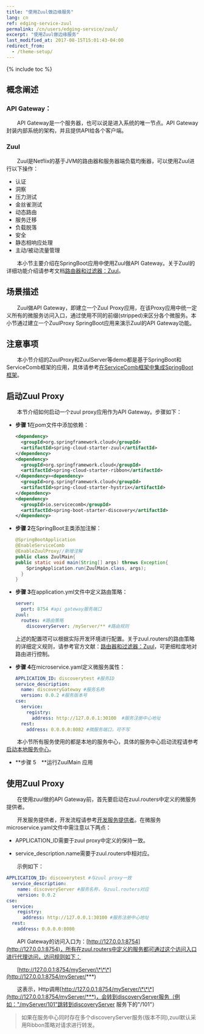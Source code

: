 ```yaml
---
title: "使用Zuul做边缘服务"
lang: cn
ref: edging-service-zuul
permalink: /cn/users/edging-service/zuul/
excerpt: "使用Zuul做边缘服务"
last_modified_at: 2017-08-15T15:01:43-04:00
redirect_from:
  - /theme-setup/
---
```


{% include toc %}
## 概念阐述

### API Gateway：

　　API Gateway是一个服务器，也可以说是进入系统的唯一节点。API Gateway封装内部系统的架构，并且提供API给各个客户端。

### Zuul

　　Zuul是Netflix的基于JVM的路由器和服务器端负载均衡器，可以使用Zuul进行以下操作：

* 认证
* 洞察
* 压力测试
* 金丝雀测试
* 动态路由
* 服务迁移
* 负载脱落
* 安全
* 静态相响应处理
* 主动/被动流量管理

　　本小节主要介绍在SpringBoot应用中使用Zuul做API Gateway。关于Zuul的详细功能介绍请参考文档[路由器和过滤器：Zuul](https://springcloud.cc/spring-cloud-dalston.html#_router_and_filter_zuul)。

## 场景描述

　　Zuul做API Gateway，即建立一个Zuul Proxy应用，在该Proxy应用中统一定义所有的微服务访问入口，通过使用不同的前缀\(stripped\)来区分各个微服务。本小节通过建立一个ZuulProxy SpringBoot应用来演示Zuul的API Gateway功能。

## 注意事项

　　本小节介绍的ZuulProxy和ZuulServer等demo都是基于SpringBoot和ServiceComb框架的应用，具体请参考[在ServiceComb框架中集成SpringBoot框架](/cn/users/use-servicecomb-in-spring-boot/)。

## 启动Zuul Proxy

　　本节介绍如何启动一个zuul proxy应用作为API Gateway。步骤如下：

* **步骤 1**在pom文件中添加依赖：

   ```xml
   <dependency> 
     <groupId>org.springframework.cloud</groupId>  
     <artifactId>spring-cloud-starter-zuul</artifactId> 
   </dependency>
   <dependency> 
     <groupId>org.springframework.cloud</groupId>  
     <artifactId>spring-cloud-starter-ribbon</artifactId> 
   </dependency><dependency> 
     <groupId>org.springframework.cloud</groupId>  
     <artifactId>spring-cloud-starter-hystrix</artifactId> 
   </dependency>
   <dependency> 
     <groupId>io.servicecomb</groupId>  
     <artifactId>spring-boot-starter-discovery</artifactId> 
   </dependency>
   ```

* **步骤 2**在SpringBoot主类添加注解：

   ```java
   @SpringBootApplication
   @EnableServiceComb
   @EnableZuulProxy//新增注解
   public class ZuulMain{
   public static void main(String[] args) throws Exception{
       SpringApplication.run(ZuulMain.class, args);
     }
   }
   ```

* **步骤 3**在application.yml文件中定义路由策略：

   ```yaml
   server:
     port: 8754 #api gateway服务端口
   zuul:
     routes: #路由策略
       discoveryServer: /myServer/** #路由规则
   ```
   
   上述的配置项可以根据实际开发环境进行配置。关于zuul.routers的路由策略的详细定义规则，请参考官方文献：[路由器和过滤器：Zuul](https://springcloud.cc/spring-cloud-dalston.html#_router_and_filter_zuul)，可更细粒度地对路由进行控制。

* **步骤 4**在microservice.yaml定义微服务属性：

   ```yaml
   APPLICATION_ID: discoverytest #服务ID
   service_description:
     name: discoveryGateway #服务名称
     version: 0.0.2 #服务版本号
   cse:
     service:
       registry:
         address: http://127.0.0.1:30100  #服务注册中心地址
     rest:
       address: 0.0.0.0:8082 #微服务端口，可不写
   ```

　　本小节所有服务使用的都是本地的服务中心，具体的服务中心启动流程请参考[启动本地服务中心](/cn/users/setup-environment/#运行service-center)。

* **步骤 5　**运行ZuulMain 应用

## 使用Zuul Proxy

　　在使用zuul做的API Gateway前，首先要启动在zuul.routers中定义的微服务提供者。

　　开发服务提供者，开发流程请参考[开发服务提供者](/cn/users/service-definition/)。在微服务microservice.yaml文件中需注意以下两点：

* APPLICATION\_ID需要于zuul proxy中定义的保持一致。

* service\_description.name需要于zuul.routers中相对应。

　　示例如下：

```yaml
APPLICATION_ID: discoverytest #与zuul proxy一致
  service_description:
    name: discoveryServer #服务名称，与zuul.routers对应
    version: 0.0.2
cse:
  service:
    registry:
      address: http://127.0.0.1:30100 #服务注册中心地址
  rest:
    address: 0.0.0.0:8080
```

　　API Gateway的访问入口为：[http://127.0.0.1:8754](http://127.0.0.1:8754)，所有在zuul.routers中定义的服务都可通过这个访问入口进行代理访问，访问规则如下：

　　[http://127.0.0.1:8754/myServer/\*\*\*](http://127.0.0.1:8754/myServer/***)

　　这表示，Http调用[http://127.0.0.1:8754/myServer/\*\*\*](http://127.0.0.1:8754/myServer/***)，会转到discoveryServer服务（例如："/myServer/101"跳转到discoveryServer 服务下的"/101"）

> 如果在服务中心同时存在多个discoveryServer服务\(版本不同\),zuul默认采用Ribbon策略对请求进行转发。
